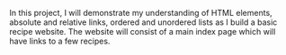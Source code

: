 In this project, I will demonstrate my understanding of HTML 
elements, absolute and relative links, ordered and unordered 
lists as I build a basic recipe website. The website will consist 
of a main index page which will have links to a few recipes.
